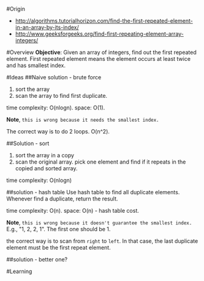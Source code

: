 #Origin
* http://algorithms.tutorialhorizon.com/find-the-first-repeated-element-in-an-array-by-its-index/
* http://www.geeksforgeeks.org/find-first-repeating-element-array-integers/

#Overview
**Objective**: 
Given an array of integers, find out the first repeated element. First repeated element means the element occurs at least twice and has smallest index.

#Ideas
##Naive solution - brute force
1. sort the array
2. scan the array to find first duplicate.

time complexity: O(nlogn). 
space: O(1).

**Note**, ``this is wrong because it needs the smallest index.``

The correct way is to do 2 loops. O(n^2).

##Solution - sort
1. sort the array in a copy
2. scan the original array. pick one element and find if it repeats in the copied and sorted array.

time complexity: O(nlogn)

##solution - hash table
Use hash table to find all duplicate elements. Whenever find a duplicate, return the result.

time complexity: O(n). 
space: O(n) - hash table cost.

**Note**, ``this is wrong because it doesn't guarantee the smallest index.`` E.g., "1, 2, 2, 1". The first one should be 1.

the correct way is to scan from ``right`` to ``left``. In that case, the last duplicate element must be the first repeat element.

##solution - better one?


#Learning
